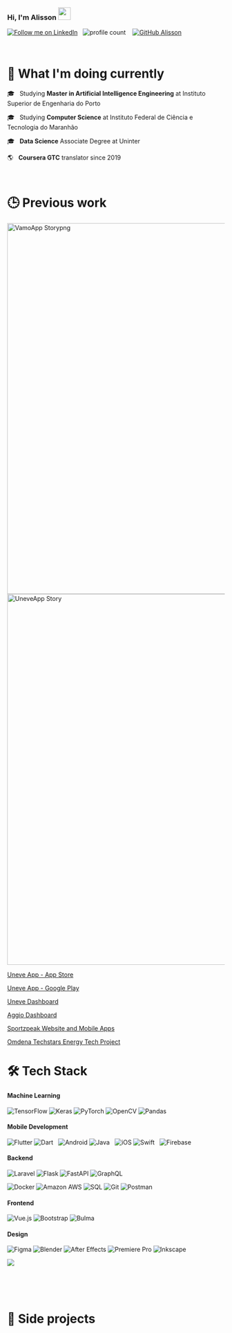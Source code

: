 ### Hi, I'm Alisson <img src="https://github.com/TheDudeThatCode/TheDudeThatCode/blob/master/Assets/Hi.gif" width="29px">
[![Follow me on LinkedIn](https://img.shields.io/badge/let's_connect-0077B5?style=for-the-badge&logo=linkedin&logoColor=white)](https://www.linkedin.com/in/alisson-e/)
&nbsp; ![profile count](https://komarev.com/ghpvc/?username=alissone&color=red)&nbsp;
&nbsp; [![GitHub Alisson](https://img.shields.io/github/followers/alissone?label=follow&style=social)](https://github.com/alissone)&nbsp;

<br>

# 🤔 What I'm doing currently

🎓 &nbsp; Studying **Master in Artificial Intelligence Engineering** at Instituto Superior de Engenharia do Porto

🎓  &nbsp; Studying **Computer Science** at Instituto Federal de Ciência e Tecnologia do Maranhão 

🎓 &nbsp; **Data Science** Associate Degree at Uninter

🌎 &nbsp; **Coursera GTC** translator since 2019


<br>

# 🕒  Previous work

<img width="856" alt="VamoApp Storypng" src="https://github.com/alissone/alissone/assets/6274136/02c9c0f9-615d-4192-8dbc-22c42033d109">
<img width="856" alt="UneveApp Story" src="https://github.com/alissone/alissone/assets/6274136/f242c4d4-bfa7-4cda-84dd-ed12f69ffb52">




[Uneve App - App Store](https://apps.apple.com/br/app/uneve/id1486208965)

[Uneve App - Google Play](https://play.google.com/store/apps/details?id=br.com.uneve.app)

[Uneve Dashboard](https://uneve.com)

[Aggio Dashboard](https://aggio.app)

[Sportzpeak Website and Mobile Apps](https://sportzpeak.com/)

[Omdena Techstars Energy Tech Project](https://omdena.com/projects/detecting-rooftops/)

# 🛠 Tech Stack



#### Machine Learning
![TensorFlow](https://img.shields.io/static/v1?style=for-the-badge&message=TensorFlow&color=FF6F00&logo=TensorFlow&logoColor=FFFFFF&label=)
![Keras](https://img.shields.io/badge/Keras%20-%23D00000.svg?&style=for-the-badge&logo=Keras&logoColor=white)
![PyTorch](https://img.shields.io/static/v1?style=for-the-badge&message=PyTorch&color=EE4C2C&logo=PyTorch&logoColor=FFFFFF&label=)
![OpenCV](https://img.shields.io/static/v1?style=for-the-badge&message=opencv&color=222222&logo=opencv&logoColor=F7931E&label=)
![Pandas](https://img.shields.io/badge/pandas%20-%23150458.svg?&style=for-the-badge&logo=pandas&logoColor=white)


#### Mobile Development
![Flutter](https://img.shields.io/static/v1?style=for-the-badge&message=Flutter&color=02569B&logo=Flutter&logoColor=FFFFFF&label=)
![Dart](https://img.shields.io/badge/-Dart-0175C2?style=for-the-badge&logo=dart)
&nbsp;
![Android](https://img.shields.io/badge/Android-3DDC84?style=for-the-badge&logo=android&logoColor=white)
![Java](https://img.shields.io/badge/Java-ED8B00?style=for-the-badge&logo=java&logoColor=white)
&nbsp;
![iOS](https://img.shields.io/badge/iOS-000000?style=for-the-badge&logo=ios&logoColor=white)
![Swift](https://img.shields.io/static/v1?style=for-the-badge&message=Swift&color=FA7343&logo=Swift&logoColor=FFFFFF&label=)
&nbsp;
![Firebase](https://img.shields.io/static/v1?style=for-the-badge&message=Firebase&color=222222&logo=Firebase&logoColor=FFCA28&label=)

#### Backend
![Laravel](https://img.shields.io/badge/Laravel-D00000?style=for-the-badge&logo=laravel&logoColor=white)
![Flask](https://img.shields.io/badge/Flask-000000?style=for-the-badge&logo=flask&logoColor=white)
![FastAPI](https://img.shields.io/badge/FastAPI-009688?style=for-the-badge&logo=fastapi&logoColor=white)
![GraphQL](https://img.shields.io/static/v1?style=for-the-badge&message=GraphQL&color=E10098&logo=GraphQL&logoColor=FFFFFF&label=)


![Docker](https://img.shields.io/badge/docker%20-%230db7ed.svg?&style=for-the-badge&logo=docker&logoColor=white)
![Amazon AWS](https://img.shields.io/static/v1?style=for-the-badge&message=Amazon+AWS&color=232F3E&logo=Amazon+AWS&logoColor=FFFFFF&label=)
![SQL](https://img.shields.io/badge/-SQL-33333F?style=for-the-badge&logo=MySQL&logoColor=4479A1)
![Git](https://img.shields.io/badge/git%20-%23F05033.svg?&style=for-the-badge&logo=git&logoColor=white)
![Postman](https://img.shields.io/badge/Postman-FF6C37?style=for-the-badge&logo=Postman&logoColor=white)


#### Frontend
![Vue.js](https://img.shields.io/static/v1?style=for-the-badge&message=Vue.js&color=222222&logo=Vue.js&logoColor=4FC08D&label=)
![Bootstrap](https://img.shields.io/badge/Bootstrap-D00000?style=for-the-badge&logo=bootstrap&logoColor=white)
![Bulma](https://img.shields.io/static/v1?style=for-the-badge&message=Bulma&color=222222&logo=Bulma&logoColor=00D1B2&label=)



#### Design
![Figma](https://img.shields.io/badge/-Figma-F24E1E?style=for-the-badge&logo=figma&logoColor=white)
![Blender](https://img.shields.io/badge/-Blender_3D-F5792A?style=for-the-badge&logo=blender&logoColor=white)
![After Effects](https://img.shields.io/static/v1?style=for-the-badge&message=Adobe+After+Effects&color=9999FF&logo=Adobe+After+Effects&logoColor=FFFFFF&label=)
![Premiere Pro](https://img.shields.io/static/v1?style=for-the-badge&message=Adobe+Premiere+Pro&color=9999FF&logo=Adobe+Premiere+Pro&logoColor=FFFFFF&label=)
![Inkscape](https://img.shields.io/badge/-Inkscape-000000?style=for-the-badge&logo=inkscape&logoColor=white)



<a href="https://github.com/alissone?tab=repositories">
  <img
    align="center"
    src="https://github-readme-stats.vercel.app/api/top-langs/?username=alissone&layout=compact&theme=dark&hide_border=true&langs_count=7"
  />
</a>

<br>
<br>



<br><br>

# 💼  Side projects
